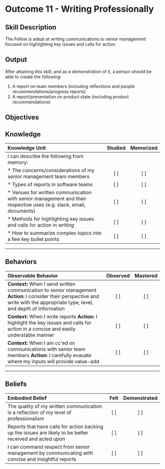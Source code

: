 # Outcome 11 - Writing Professionally

**Skill Description**
----------
The Fellow is adept at writing communications to senior management focused on highlighting key issues and calls for action.

**Output**
----------
After attaining this skill, and as a demonstration of it, a person should be able to create the following:

1. A report on  team members (including reflections and people recommendations/progress reports)
2. A report/presentation on product state (including product recommendations)


**Objectives**
----------
## **Knowledge**


| Knowledge Unit   |      Studied      | Memorized |
|:-------------|:------------------:|:--------:|
| I can describe the following from memory: | | |
| * The concerns/considerations of my senior management team members | [ ] | [ ]  |
| * Types of reports in software teams | [ ] | [ ]  |
| * Venues for written communication with senior management and their respective uses (e.g. slack, email, documents) | [ ] | [ ]  |
| * Methods for highlighting key issues and calls for action in writing | [ ] | [ ]  |
| * How to summarize complex topics into a few key bullet points | [ ] | [ ]  |

----------


## **Behaviors**

| Observable Behavior   |      Observed      | Mastered |
|:-------------|:------------------:|:--------:|
| **Context:** When I send written communication to senior management **Action:** I consider their perspective and write with the appropriate type, level, and depth of information |   [ ]   |   [ ]  |
| **Context:** When I write reports **Action:** I highlight the key issues and calls for action in a concise and easily understable manner |   [ ]   |   [ ]  |
| **Context:** When I am cc'ed on communications with senior team members **Action:** I carefully evauate where my inputs will provide value-add |   [ ]   |   [ ]  |

----------


## **Beliefs**


| Embodied Belief   |      Felt      | Demonstrated |
|:-------------|:------------------:|:--------:|
| The quality of my written communication is a reflection of my level of professionalism | [ ] | [ ]  |
| Reports that have calls for action backing up the issues are likely to be better received and acted upon | [ ] | [ ]  |
| I can command respect from senior management by communicating with concise and insightful reports | [ ] | [ ]  |
